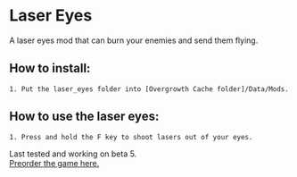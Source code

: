 # Laser Eyes
A laser eyes mod that can burn your enemies and send them flying.  

## How to install:  
	1. Put the laser_eyes folder into [Overgrowth Cache folder]/Data/Mods.  
## How to use the laser eyes:  
	1. Press and hold the F key to shoot lasers out of your eyes.  

Last tested and working on beta 5.  
[Preorder the game here.](http://www.wolfire.com/overgrowth)
